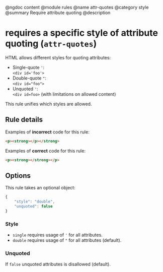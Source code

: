 @ngdoc content
@module rules
@name attr-quotes
@category style
@summary Require attribute quoting
@description

# requires a specific style of attribute quoting (`attr-quotes`)

HTML allows different styles for quoting attributes:

- Single-quote `'`:  
  `<div id='foo'>`
- Double-quote `"`:  
  `<div id="foo">`
- Unquoted `'`:  
  `<div id=foo>` (with limitations on allowed content)

This rule unifies which styles are allowed.

## Rule details

Examples of **incorrect** code for this rule:

```html
<p><strong></p></strong>
```

Examples of **correct** code for this rule:

```html
<p><strong></strong></p>
```

## Options

This rule takes an optional object:

```javascript
{
	"style": "double",
	"unquoted": false
}
```

### Style

- `single` requires usage of `'` for all attributes.
- `double` requires usage of `"` for all attributes (default).

### Unquoted

If `false` unquoted attributes is disallowed (default).
